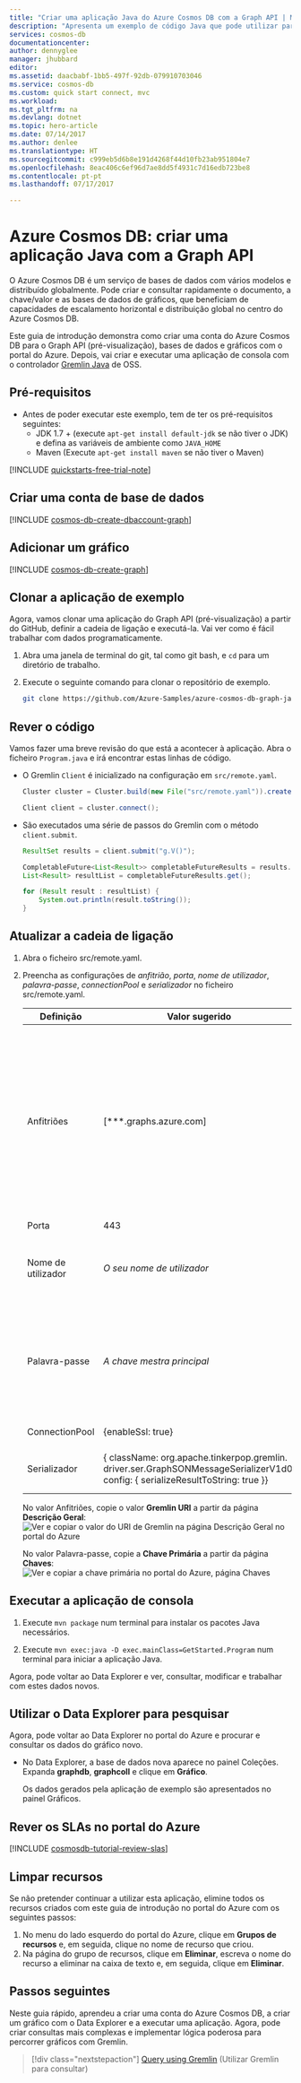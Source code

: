 ```yaml
---
title: "Criar uma aplicação Java do Azure Cosmos DB com a Graph API | Microsoft Docs"
description: "Apresenta um exemplo de código Java que pode utilizar para ligar e consultar dados de gráficos no Azure Cosmos DB com Gremlin."
services: cosmos-db
documentationcenter: 
author: dennyglee
manager: jhubbard
editor: 
ms.assetid: daacbabf-1bb5-497f-92db-079910703046
ms.service: cosmos-db
ms.custom: quick start connect, mvc
ms.workload: 
ms.tgt_pltfrm: na
ms.devlang: dotnet
ms.topic: hero-article
ms.date: 07/14/2017
ms.author: denlee
ms.translationtype: HT
ms.sourcegitcommit: c999eb5d6b8e191d4268f44d10fb23ab951804e7
ms.openlocfilehash: 8eac406c6ef96d7ae8dd5f4931c7d16edb723be8
ms.contentlocale: pt-pt
ms.lasthandoff: 07/17/2017

---
```

# <a name="azure-cosmos-db-build-a-java-application-using-the-graph-api"></a>Azure Cosmos DB: criar uma aplicação Java com a Graph API

O Azure Cosmos DB é um serviço de bases de dados com vários modelos e distribuído globalmente. Pode criar e consultar rapidamente o documento, a chave/valor e as bases de dados de gráficos, que beneficiam de capacidades de escalamento horizontal e distribuição global no centro do Azure Cosmos DB. 

Este guia de introdução demonstra como criar uma conta do Azure Cosmos DB para o Graph API (pré-visualização), bases de dados e gráficos com o portal do Azure. Depois, vai criar e executar uma aplicação de consola com o controlador [Gremlin Java](https://mvnrepository.com/artifact/org.apache.tinkerpop/gremlin-driver) de OSS.  

## <a name="prerequisites"></a>Pré-requisitos

* Antes de poder executar este exemplo, tem de ter os pré-requisitos seguintes:
   * JDK 1.7 + (execute `apt-get install default-jdk` se não tiver o JDK) e defina as variáveis de ambiente como `JAVA_HOME`
   * Maven (Execute `apt-get install maven` se não tiver o Maven)

[!INCLUDE [quickstarts-free-trial-note](../../includes/quickstarts-free-trial-note.md)]

## <a name="create-a-database-account"></a>Criar uma conta de base de dados

[!INCLUDE [cosmos-db-create-dbaccount-graph](../../includes/cosmos-db-create-dbaccount-graph.md)]

## <a name="add-a-graph"></a>Adicionar um gráfico

[!INCLUDE [cosmos-db-create-graph](../../includes/cosmos-db-create-graph.md)]

## <a name="clone-the-sample-application"></a>Clonar a aplicação de exemplo

Agora, vamos clonar uma aplicação do Graph API (pré-visualização) a partir do GitHub, definir a cadeia de ligação e executá-la. Vai ver como é fácil trabalhar com dados programaticamente. 

1. Abra uma janela de terminal do git, tal como git bash, e `cd` para um diretório de trabalho.  

2. Execute o seguinte comando para clonar o repositório de exemplo. 

    ```bash
    git clone https://github.com/Azure-Samples/azure-cosmos-db-graph-java-getting-started.git
    ```

## <a name="review-the-code"></a>Rever o código

Vamos fazer uma breve revisão do que está a acontecer à aplicação. Abra o ficheiro `Program.java` e irá encontrar estas linhas de código. 

* O Gremlin `Client` é inicializado na configuração em `src/remote.yaml`.

    ```java
    Cluster cluster = Cluster.build(new File("src/remote.yaml")).create();
    
    Client client = cluster.connect();
    ```

* São executados uma série de passos do Gremlin com o método `client.submit`.

    ```java
    ResultSet results = client.submit("g.V()");

    CompletableFuture<List<Result>> completableFutureResults = results.all();
    List<Result> resultList = completableFutureResults.get();

    for (Result result : resultList) {
        System.out.println(result.toString());
    }
    ```
## <a name="update-your-connection-string"></a>Atualizar a cadeia de ligação

1. Abra o ficheiro src/remote.yaml. 

3. Preencha as configurações de *anfitrião*, *porta*, *nome de utilizador*, *palavra-passe*, *connectionPool* e *serializador* no ficheiro src/remote.yaml.

    Definição|Valor sugerido|Descrição
    ---|---|---
    Anfitriões|[***.graphs.azure.com]|Veja a captura de ecrã abaixo. Este é o valor de Gremlin URI na página Descrição Geral do portal do Azure, entre parênteses, com :443/ à direita removido.<br><br>Este valor também pode ser obtido a partir do separador Chaves, com o valor do URI, removendo https://, alterando os documentos para gráficos e removendo :443/ à direita.
    Porta|443|Defina como 443.
    Nome de utilizador|*O seu nome de utilizador*|O recurso do formulário `/dbs/<db>/colls/<coll>`, em que `<db>` é o nome da base de dados e `<coll>` é o nome da coleção.
    Palavra-passe|*A chave mestra principal*|Veja a segunda captura de ecrã abaixo. Esta é a chave primária, que pode ser obtida na página Chaves do portal do Azure, na caixa Chave Primária. Utilize o botão de copiar, no lado esquerdo da caixa, para copiar o valor.
    ConnectionPool|{enableSsl: true}|A definição do conjunto de ligações para SSL.
    Serializador|{ className: org.apache.tinkerpop.gremlin.<br>driver.ser.GraphSONMessageSerializerV1d0,<br> config: { serializeResultToString: true }}|Defina como este valor e elimine eventuais quebras de linha `\n` quando colar o valor.

    No valor Anfitriões, copie o valor **Gremlin URI** a partir da página **Descrição Geral**: ![Ver e copiar o valor do URI de Gremlin na página Descrição Geral no portal do Azure](./media/create-graph-java/gremlin-uri.png)

    No valor Palavra-passe, copie a **Chave Primária** a partir da página **Chaves**: ![Ver e copiar a chave primária no portal do Azure, página Chaves](./media/create-graph-java/keys.png)

## <a name="run-the-console-app"></a>Executar a aplicação de consola

1. Execute `mvn package` num terminal para instalar os pacotes Java necessários.

2. Execute `mvn exec:java -D exec.mainClass=GetStarted.Program` num terminal para iniciar a aplicação Java.

Agora, pode voltar ao Data Explorer e ver, consultar, modificar e trabalhar com estes dados novos. 

## <a name="browse-using-the-data-explorer"></a>Utilizar o Data Explorer para pesquisar

Agora, pode voltar ao Data Explorer no portal do Azure e procurar e consultar os dados do gráfico novo.

* No Data Explorer, a base de dados nova aparece no painel Coleções. Expanda **graphdb**, **graphcoll** e clique em **Gráfico**.

    Os dados gerados pela aplicação de exemplo são apresentados no painel Gráficos.

## <a name="review-slas-in-the-azure-portal"></a>Rever os SLAs no portal do Azure

[!INCLUDE [cosmosdb-tutorial-review-slas](../../includes/cosmos-db-tutorial-review-slas.md)]

## <a name="clean-up-resources"></a>Limpar recursos

Se não pretender continuar a utilizar esta aplicação, elimine todos os recursos criados com este guia de introdução no portal do Azure com os seguintes passos: 

1. No menu do lado esquerdo do portal do Azure, clique em **Grupos de recursos** e, em seguida, clique no nome de recurso que criou. 
2. Na página do grupo de recursos, clique em **Eliminar**, escreva o nome do recurso a eliminar na caixa de texto e, em seguida, clique em **Eliminar**.

## <a name="next-steps"></a>Passos seguintes

Neste guia rápido, aprendeu a criar uma conta do Azure Cosmos DB, a criar um gráfico com o Data Explorer e a executar uma aplicação. Agora, pode criar consultas mais complexas e implementar lógica poderosa para percorrer gráficos com Gremlin. 

> [!div class="nextstepaction"]
> [Query using Gremlin](tutorial-query-graph.md) (Utilizar Gremlin para consultar)



